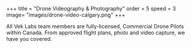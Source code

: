 +++
title = "Drone Videography & Photography"
order = 5
speed = 3
image= "images/drone-video-calgary.png"
+++

All Vek Labs team members are fully-licensed, Commercial Drone Pilots within Canada. From approved flight plans, photo and video capture, we have you covered.
